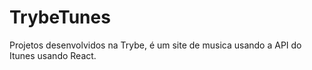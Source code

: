 # TrybeTunes
Projetos desenvolvidos na Trybe, é um site de musica usando a API do Itunes usando React.
